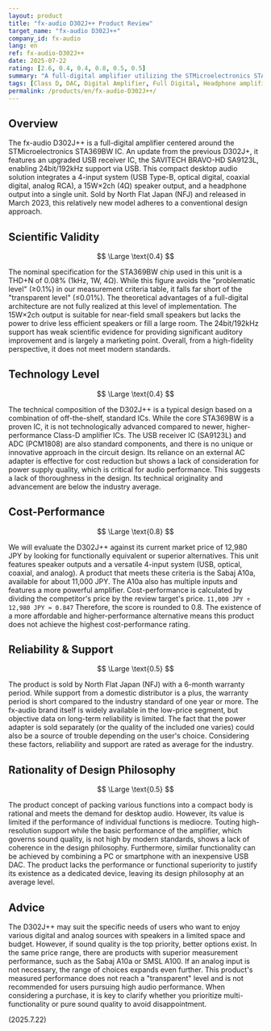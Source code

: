 ```yaml
---
layout: product
title: "fx-audio D302J++ Product Review"
target_name: "fx-audio D302J++"
company_id: fx-audio
lang: en
ref: fx-audio-D302J++
date: 2025-07-22
rating: [2.6, 0.4, 0.4, 0.8, 0.5, 0.5]
summary: "A full-digital amplifier utilizing the STMicroelectronics STA369BW. It features a 15W×2ch output and a 4-input system (USB/optical/coaxial/analog), but its measurement performance falls short of modern standards, and its technical advantages are limited."
tags: [Class D, DAC, Digital Amplifier, Full Digital, Headphone amplifier, STA369BW]
permalink: /products/en/fx-audio-D302J++/
---
```

## Overview

The fx-audio D302J++ is a full-digital amplifier centered around the STMicroelectronics STA369BW IC. An update from the previous D302J+, it features an upgraded USB receiver IC, the SAVITECH BRAVO-HD SA9123L, enabling 24bit/192kHz support via USB. This compact desktop audio solution integrates a 4-input system (USB Type-B, optical digital, coaxial digital, analog RCA), a 15W×2ch (4Ω) speaker output, and a headphone output into a single unit. Sold by North Flat Japan (NFJ) and released in March 2023, this relatively new model adheres to a conventional design approach.

## Scientific Validity

$$ \Large \text{0.4} $$

The nominal specification for the STA369BW chip used in this unit is a THD+N of 0.08% (1kHz, 1W, 4Ω). While this figure avoids the "problematic level" (≥0.1%) in our measurement criteria table, it falls far short of the "transparent level" (≤0.01%). The theoretical advantages of a full-digital architecture are not fully realized at this level of implementation. The 15W×2ch output is suitable for near-field small speakers but lacks the power to drive less efficient speakers or fill a large room. The 24bit/192kHz support has weak scientific evidence for providing significant auditory improvement and is largely a marketing point. Overall, from a high-fidelity perspective, it does not meet modern standards.

## Technology Level

$$ \Large \text{0.4} $$

The technical composition of the D302J++ is a typical design based on a combination of off-the-shelf, standard ICs. While the core STA369BW is a proven IC, it is not technologically advanced compared to newer, higher-performance Class-D amplifier ICs. The USB receiver IC (SA9123L) and ADC (PCM1808) are also standard components, and there is no unique or innovative approach in the circuit design. Its reliance on an external AC adapter is effective for cost reduction but shows a lack of consideration for power supply quality, which is critical for audio performance. This suggests a lack of thoroughness in the design. Its technical originality and advancement are below the industry average.

## Cost-Performance

$$ \Large \text{0.8} $$

We will evaluate the D302J++ against its current market price of 12,980 JPY by looking for functionally equivalent or superior alternatives. This unit features speaker outputs and a versatile 4-input system (USB, optical, coaxial, and analog). A product that meets these criteria is the Sabaj A10a, available for about 11,000 JPY. The A10a also has multiple inputs and features a more powerful amplifier.
Cost-performance is calculated by dividing the competitor's price by the review target's price.
`11,000 JPY ÷ 12,980 JPY ≈ 0.847`
Therefore, the score is rounded to 0.8. The existence of a more affordable and higher-performance alternative means this product does not achieve the highest cost-performance rating.

## Reliability & Support

$$ \Large \text{0.5} $$

The product is sold by North Flat Japan (NFJ) with a 6-month warranty period. While support from a domestic distributor is a plus, the warranty period is short compared to the industry standard of one year or more. The fx-audio brand itself is widely available in the low-price segment, but objective data on long-term reliability is limited. The fact that the power adapter is sold separately (or the quality of the included one varies) could also be a source of trouble depending on the user's choice. Considering these factors, reliability and support are rated as average for the industry.

## Rationality of Design Philosophy

$$ \Large \text{0.5} $$

The product concept of packing various functions into a compact body is rational and meets the demand for desktop audio. However, its value is limited if the performance of individual functions is mediocre. Touting high-resolution support while the basic performance of the amplifier, which governs sound quality, is not high by modern standards, shows a lack of coherence in the design philosophy. Furthermore, similar functionality can be achieved by combining a PC or smartphone with an inexpensive USB DAC. The product lacks the performance or functional superiority to justify its existence as a dedicated device, leaving its design philosophy at an average level.

## Advice

The D302J++ may suit the specific needs of users who want to enjoy various digital and analog sources with speakers in a limited space and budget. However, if sound quality is the top priority, better options exist. In the same price range, there are products with superior measurement performance, such as the Sabaj A10a or SMSL A100. If an analog input is not necessary, the range of choices expands even further. This product's measured performance does not reach a "transparent" level and is not recommended for users pursuing high audio performance. When considering a purchase, it is key to clarify whether you prioritize multi-functionality or pure sound quality to avoid disappointment.

(2025.7.22)
